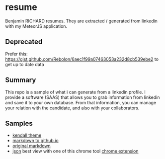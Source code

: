 # resume
Benjamin RICHARD resumes. They are extracted / generated from linkedin with my MeteorJS application.

## Deprecated
Prefer this: https://gist.github.com/Rebolon/6aec1f99a07463053a232d8cb539ebe2 to get up to date data

## Summary
This repo is a sample of what i can generate from a linkedin profile. I provide a software (SAAS) that 
allows you to grab information from linkedin and save it to your own database. From that information, you
can manage your relation with the candidate, and also with your collaborators.

## Samples
* [kendall theme](https://rebolon.github.io/resume/kendall.html)
* [markdown to github.io](https://rebolon.github.io/resume)
* [original markdown](https://rebolon.github.io/resume/resume.md)
* [json](https://rebolon.github.io/resume/resume.json) best view with one of this chrome tool [chrome extension](https://chrome.google.com/webstore/search/jsonview)

